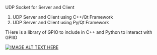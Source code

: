 UDP Socket for Server and Client 
1. UDP Server and Client using C++/Qt Framework
2. UDP Server and Client using Py/Qt Framework

THere is a library of GPIO to include in C++ and Python to interact with GPIIO

[![IMAGE ALT TEXT HERE](http://img.youtube.com/vi/YO6tPDJC4fo/0.jpg)](http://www.youtube.com/watch?v=YO6tPDJC4fo)
